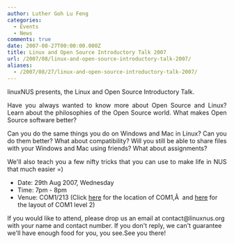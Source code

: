 ```yaml
---
author: Luther Goh Lu Feng
categories:
  - Events
  - News
comments: true
date: 2007-08-27T00:00:00.000Z
title: Linux and Open Source Introductory Talk 2007
url: /2007/08/linux-and-open-source-introductory-talk-2007/
aliases:
  - /2007/08/27/linux-and-open-source-introductory-talk-2007/
---
```


linuxNUS presents, the Linux and Open Source Introductory Talk.
<p style="text-align: justify">Have you always wanted to know more about Open Source and Linux? Learn about the philosophies of the Open Source world. What makes Open Source software better?</p>
<p style="text-align: justify">Can you do the same things you do on Windows and Mac in Linux? Can you do them better? What about compatibility? Will you still be able to share files with your Windows and Mac using friends? What about assignments?</p>
<p style="text-align: justify">We'll also teach you a few nifty tricks that you can use to make life in NUS that much easier =)</p>

<ul>
	<li>Date: 29th Aug 2007, Wednesday</li>
	<li>Time: 7pm - 8pm</li>
	<li>Venue: COM1/213 (Click <a href="//www.comp.nus.edu.sg/corpcomm/location/computing1.jpg">here</a> for the location of COM1,Â  and <a href="//www.comp.nus.edu.sg/corpcomm/location/COM1_L2.htm">here</a> for the layout of COM1 level 2)</li>
</ul>
If you would like to attend, please drop us an email at contact@linuxnus.org with your name and contact number. If you don't reply, we can't guarantee we'll have enough food for you, you see.See you there!
